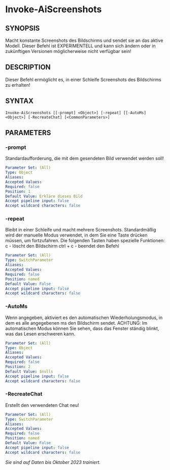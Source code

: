 ﻿---
external help file: powershai-help.xml
schema: 2.0.0
powershai: true
---

# Invoke-AiScreenshots

## SYNOPSIS <!--!= @#Synop !-->
Macht konstante Screenshots des Bildschirms und sendet sie an das aktive Modell.
Dieser Befehl ist EXPERIMENTELL und kann sich ändern oder in zukünftigen Versionen möglicherweise nicht verfügbar sein!

## DESCRIPTION <!--!= @#Desc !-->
Dieser Befehl ermöglicht es, in einer Schleife Screenshots des Bildschirms zu erhalten!

## SYNTAX <!--!= @#Syntax !-->

```
Invoke-AiScreenshots [[-prompt] <Object>] [-repeat] [[-AutoMs] <Object>] [-RecreateChat] [<CommonParameters>]
```

## PARAMETERS <!--!= @#Params !-->

### -prompt
Standardaufforderung, die mit dem gesendeten Bild verwendet werden soll!

```yml
Parameter Set: (All)
Type: Object
Aliases: 
Accepted Values: 
Required: false
Position: 1
Default Value: Erkläre dieses Bild
Accept pipeline input: false
Accept wildcard characters: false
```

### -repeat
Bleibt in einer Schleife und macht mehrere Screenshots.
Standardmäßig wird der manuelle Modus verwendet, in dem Sie eine Taste drücken müssen, um fortzufahren.
Die folgenden Tasten haben spezielle Funktionen:
	c - löscht den Bildschirm 
 ctrl + c - beendet den Befehl

```yml
Parameter Set: (All)
Type: SwitchParameter
Aliases: 
Accepted Values: 
Required: false
Position: named
Default Value: False
Accept pipeline input: false
Accept wildcard characters: false
```

### -AutoMs
Wenn angegeben, aktiviert es den automatischen Wiederholungsmodus, in dem es alle angegebenen ms den Bildschirm sendet.
ACHTUNG: Im automatischen Modus können Sie sehen, dass das Fenster ständig blinkt, was das Lesen erschweren kann.

```yml
Parameter Set: (All)
Type: Object
Aliases: 
Accepted Values: 
Required: false
Position: 2
Default Value: $nulls
Accept pipeline input: false
Accept wildcard characters: false
```

### -RecreateChat
Erstellt den verwendeten Chat neu!

```yml
Parameter Set: (All)
Type: SwitchParameter
Aliases: 
Accepted Values: 
Required: false
Position: named
Default Value: False
Accept pipeline input: false
Accept wildcard characters: false
```


<!--PowershaiAiDocBlockStart-->
_Sie sind auf Daten bis Oktober 2023 trainiert._
<!--PowershaiAiDocBlockEnd-->
